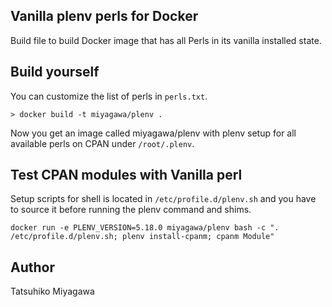## Vanilla plenv perls for Docker

Build file to build Docker image that has all Perls in its vanilla installed state.

## Build yourself

You can customize the list of perls in `perls.txt`.

```
> docker build -t miyagawa/plenv .
```

Now you get an image called miyagawa/plenv with plenv setup for all available perls on CPAN under `/root/.plenv`.

## Test CPAN modules with Vanilla perl

Setup scripts for shell is located in `/etc/profile.d/plenv.sh` and you have to source it before running the plenv command and shims.

```
docker run -e PLENV_VERSION=5.18.0 miyagawa/plenv bash -c ". /etc/profile.d/plenv.sh; plenv install-cpanm; cpanm Module"
```

## Author

Tatsuhiko Miyagawa

